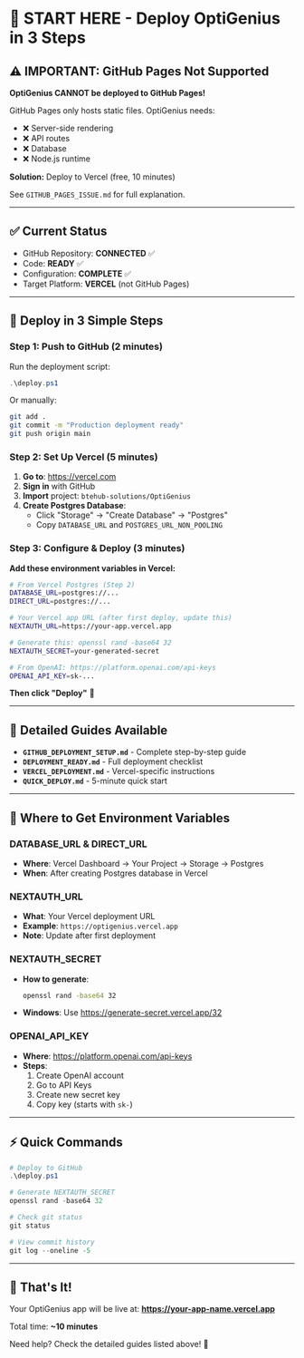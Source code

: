 # 🚀 START HERE - Deploy OptiGenius in 3 Steps

## ⚠️ IMPORTANT: GitHub Pages Not Supported

**OptiGenius CANNOT be deployed to GitHub Pages!**

GitHub Pages only hosts static files. OptiGenius needs:
- ❌ Server-side rendering
- ❌ API routes
- ❌ Database
- ❌ Node.js runtime

**Solution:** Deploy to Vercel (free, 10 minutes)

See `GITHUB_PAGES_ISSUE.md` for full explanation.

---

## ✅ Current Status
- GitHub Repository: **CONNECTED** ✅
- Code: **READY** ✅
- Configuration: **COMPLETE** ✅
- Target Platform: **VERCEL** (not GitHub Pages)

---

## 🎯 Deploy in 3 Simple Steps

### Step 1: Push to GitHub (2 minutes)

Run the deployment script:
```powershell
.\deploy.ps1
```

Or manually:
```bash
git add .
git commit -m "Production deployment ready"
git push origin main
```

### Step 2: Set Up Vercel (5 minutes)

1. **Go to**: https://vercel.com
2. **Sign in** with GitHub
3. **Import** project: `btehub-solutions/OptiGenius`
4. **Create Postgres Database**:
   - Click "Storage" → "Create Database" → "Postgres"
   - Copy `DATABASE_URL` and `POSTGRES_URL_NON_POOLING`

### Step 3: Configure & Deploy (3 minutes)

**Add these environment variables in Vercel:**

```bash
# From Vercel Postgres (Step 2)
DATABASE_URL=postgres://...
DIRECT_URL=postgres://...

# Your Vercel app URL (after first deploy, update this)
NEXTAUTH_URL=https://your-app.vercel.app

# Generate this: openssl rand -base64 32
NEXTAUTH_SECRET=your-generated-secret

# From OpenAI: https://platform.openai.com/api-keys
OPENAI_API_KEY=sk-...
```

**Then click "Deploy"** 🚀

---

## 📖 Detailed Guides Available

- **`GITHUB_DEPLOYMENT_SETUP.md`** - Complete step-by-step guide
- **`DEPLOYMENT_READY.md`** - Full deployment checklist
- **`VERCEL_DEPLOYMENT.md`** - Vercel-specific instructions
- **`QUICK_DEPLOY.md`** - 5-minute quick start

---

## 🔑 Where to Get Environment Variables

### DATABASE_URL & DIRECT_URL
- **Where**: Vercel Dashboard → Your Project → Storage → Postgres
- **When**: After creating Postgres database in Vercel

### NEXTAUTH_URL
- **What**: Your Vercel deployment URL
- **Example**: `https://optigenius.vercel.app`
- **Note**: Update after first deployment

### NEXTAUTH_SECRET
- **How to generate**:
  ```bash
  openssl rand -base64 32
  ```
- **Windows**: Use https://generate-secret.vercel.app/32

### OPENAI_API_KEY
- **Where**: https://platform.openai.com/api-keys
- **Steps**:
  1. Create OpenAI account
  2. Go to API Keys
  3. Create new secret key
  4. Copy key (starts with `sk-`)

---

## ⚡ Quick Commands

```powershell
# Deploy to GitHub
.\deploy.ps1

# Generate NEXTAUTH_SECRET
openssl rand -base64 32

# Check git status
git status

# View commit history
git log --oneline -5
```

---

## 🎉 That's It!

Your OptiGenius app will be live at:
**https://your-app-name.vercel.app**

Total time: **~10 minutes**

Need help? Check the detailed guides listed above! 📖
